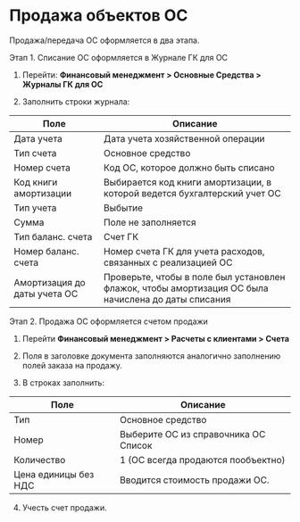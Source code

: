 # Продажа объектов ОС 

Продажа/передача ОС оформляется в два этапа. 

Этап 1. Списание ОС оформляется в Журнале ГК для ОС 

1. Перейти: **Финансовый менеджмент > Основные Средства > Журналы ГК для ОС**

2. Заполнить строки журнала:

| Поле                         | Описание                                                     |
| ---------------------------- | ------------------------------------------------------------ |
| Дата учета                   | Дата учета хозяйственной операции                            |
| Тип счета                    | Основное средство                                            |
| Номер счета                  | Код ОС, которое должно быть списано                          |
| Код книги амортизации        | Выбирается код книги амортизации, в которой ведется бухгалтерский учет ОС |
| Тип учета                    | Выбытие                                                      |
| Сумма                        | Поле не заполняется                                          |
| Тип баланс. счета            | Счет ГК                                                      |
| Номер баланс. счета          | Номер счета ГК  для учета расходов, связанных с реализацией ОС |
| Амортизация до даты учета ОС | Проверьте, чтобы в поле был установлен флажок, чтобы амортизация ОС была начислена до даты списания |

Этап 2. Продажа ОС оформляется счетом продажи 

1. Перейти **Финансовый менеджмент > Расчеты с клиентами > Счета**

2. Поля в заголовке документа заполняются аналогично заполнению полей заказа на продажу.

3. В строках заполнить:

| Поле                 | Описание                             |
| -------------------- | ------------------------------------ |
| Тип                  | Основное средство                    |
| Номер                | Выберите ОС из справочника ОС Список |
| Количество           | 1 (ОС всегда продаются пообъектно)   |
| Цена единицы без НДС | Вводится стоимость продажи ОС.       |

4. Учесть счет продажи.

